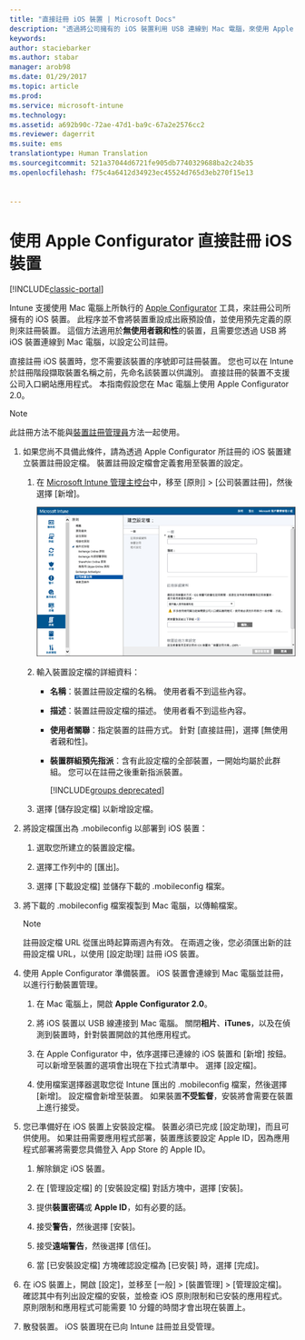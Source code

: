 ```yaml
---
title: "直接註冊 iOS 裝置 | Microsoft Docs"
description: "透過將公司擁有的 iOS 裝置利用 USB 連線到 Mac 電腦，來使用 Apple Configurator 工具以預先定義的原則直接註冊那些裝置。"
keywords: 
author: staciebarker
ms.author: stabar
manager: arob98
ms.date: 01/29/2017
ms.topic: article
ms.prod: 
ms.service: microsoft-intune
ms.technology: 
ms.assetid: a692b90c-72ae-47d1-ba9c-67a2e2576cc2
ms.reviewer: dagerrit
ms.suite: ems
translationtype: Human Translation
ms.sourcegitcommit: 521a37044d6721fe905db7740329688ba2c24b35
ms.openlocfilehash: f75c4a6412d34923ec45524d765d3eb270f15e13


---
```


# <a name="directly-enroll-ios-devices-by-using-apple-configurator"></a>使用 Apple Configurator 直接註冊 iOS 裝置

[!INCLUDE[classic-portal](../includes/classic-portal.md)]

Intune 支援使用 Mac 電腦上所執行的 [Apple Configurator](http://go.microsoft.com/fwlink/?LinkId=518017) 工具，來註冊公司所擁有的 iOS 裝置。 此程序並不會將裝置重設成出廠預設值，並使用預先定義的原則來註冊裝置。 這個方法適用於**無使用者親和性**的裝置，且需要您透過 USB 將 iOS 裝置連線到 Mac 電腦，以設定公司註冊。

直接註冊 iOS 裝置時，您不需要該裝置的序號即可註冊裝置。 您也可以在 Intune 於註冊階段擷取裝置名稱之前，先命名該裝置以供識別。 直接註冊的裝置不支援公司入口網站應用程式。 本指南假設您在 Mac 電腦上使用 Apple Configurator 2.0。

>[!NOTE]
>此註冊方法不能與[裝置註冊管理員](enroll-corporate-owned-devices-with-the-device-enrollment-manager-in-microsoft-intune.md)方法一起使用。

1.  如果您尚不具備此條件，請為透過 Apple Configurator 所註冊的 iOS 裝置建立裝置註冊設定檔。 裝置註冊設定檔會定義套用至裝置的設定。

    1.  在 [Microsoft Intune 管理主控台](http://manage.microsoft.com)中，移至 [原則] &gt; [公司裝置註冊]，然後選擇 [新增]。

        ![建立裝置註冊設定檔頁面](../media/pol-sa-corp-enroll.png)

    2.  輸入裝置設定檔的詳細資料：

        -   **名稱**：裝置註冊設定檔的名稱。 使用者看不到這些內容。

        -   **描述**：裝置註冊設定檔的描述。 使用者看不到這些內容。

        -   **使用者關聯**：指定裝置的註冊方式。 針對 [直接註冊]，選擇 [無使用者親和性]。

        -   **裝置群組預先指派**：含有此設定檔的全部裝置，一開始均屬於此群組。 您可以在註冊之後重新指派裝置。

            [!INCLUDE[groups deprecated](../includes/group-deprecation.md)]

    3.  選擇 [儲存設定檔] 以新增設定檔。

5.  將設定檔匯出為 .mobileconfig 以部署到 iOS 裝置：

    1.   選取您所建立的裝置設定檔。

    2.   選擇工作列中的 [匯出]。

    3.   選擇 [下載設定檔] 並儲存下載的 .mobileconfig 檔案。

6.  將下載的 .mobileconfig 檔案複製到 Mac 電腦，以傳輸檔案。
    > [!NOTE]
    > 註冊設定檔 URL 從匯出時起算兩週內有效。 在兩週之後，您必須匯出新的註冊設定檔 URL，以使用 [設定助理] 註冊 iOS 裝置。

7.  使用 Apple Configurator 準備裝置。 iOS 裝置會連線到 Mac 電腦並註冊，以進行行動裝置管理。

    1.  在 Mac 電腦上，開啟 **Apple Configurator 2.0**。

    2.  將 iOS 裝置以 USB 線連接到 Mac 電腦。 關閉**相片**、**iTunes**，以及在偵測到裝置時，針對裝置開啟的其他應用程式。

    3.  在 Apple Configurator 中，依序選擇已連線的 iOS 裝置和 [新增] 按鈕。 可以新增至裝置的選項會出現在下拉式清單中。 選擇 [設定檔]。

    4.  使用檔案選擇器選取您從 Intune 匯出的 .mobileconfig 檔案，然後選擇 [新增]。 設定檔會新增至裝置。  如果裝置**不受監督**，安裝將會需要在裝置上進行接受。

8.  您已準備好在 iOS 裝置上安裝設定檔。 裝置必須已完成 [設定助理]，而且可供使用。 如果註冊需要應用程式部署，裝置應該要設定 Apple ID，因為應用程式部署將需要您具備登入 App Store 的 Apple ID。

    1.  解除鎖定 iOS 裝置。

    2.  在 [管理設定檔] 的 [安裝設定檔] 對話方塊中，選擇 [安裝]。

    3.  提供**裝置密碼**或 **Apple ID**，如有必要的話。

    4.  接受**警告**，然後選擇 [安裝]。

    5.  接受**遠端警告**，然後選擇 [信任]。

    6.  當 [已安裝設定檔] 方塊確認設定檔為 [已安裝] 時，選擇 [完成]。

9.  在 iOS 裝置上，開啟 [設定]，並移至 [一般] &gt; [裝置管理] &gt; [管理設定檔]。 確認其中有列出設定檔的安裝，並檢查 iOS 原則限制和已安裝的應用程式。 原則限制和應用程式可能需要 10 分鐘的時間才會出現在裝置上。

10.  散發裝置。 iOS 裝置現在已向 Intune 註冊並且受管理。



<!--HONumber=Jan17_HO5-->


